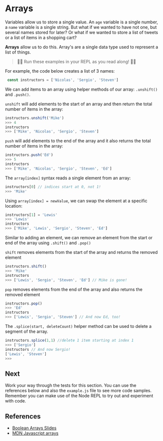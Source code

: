 # Arrays
Variables allow us to store a single value. An `age` variable is a single number, a `name` variable is a single string. But what if we wanted to have not one, but several names stored for later? Or what if we wanted to store a list of tweets or a list of items in a shopping cart?

**Arrays** allow us to do this. Array's are a single data type used to represent a list of things. 

> 👨‍💻 Run these examples in your REPL as you read along! 👨‍💻

For example, the code below creates a list of 3 names:

```javascript
 const instructors = ['Nicolas', 'Sergio', 'Steven']
```

We can add items to an array using helper methods of our array: `.unshift()` and `.push()`.  

`unshift` will add elements to the start of an array and then return the total number of items in the array:

```javascript
instructors.unshift('Mike')
>>> 4
instructors
>>> ['Mike', 'Nicolas', 'Sergio', 'Steven']
```

`push` will add elements to the end of the array and it also returns the total number of items in the array:

```javascript
instructors.push('Ed')
>>> 5
instructors
>>> ['Mike', 'Nicolas', 'Sergio', 'Steven', 'Ed']
```

The `array[index]` syntax reads a single element from an array:

```javascript
instructors[0] // indices start at 0, not 1!
>>> 'Mike'
```

Using `array[index] = newValue`, we can swap the element at a specific location:

```javascript
instructors[1] = 'Lewis'
>>> 'Lewis'
instructors
>>> ['Mike', 'Lewis', 'Sergio', 'Steven', 'Ed']
```

Similar to adding an element, we can remove an element from the start or end of the array using `.shift()` and `.pop()`

`shift` removes elements from the start of the array and returns the removed element

```javascript
instructors.shift()
>>> 'Mike'
instructors
>>> ['Lewis', 'Sergio', 'Steven', 'Ed'] // Mike is gone!
```

`pop` removes elements from the end of the array and also returns the removed element

```javascript
instructors.pop()
>>> 'Ed'
instructors
>>> ['Lewis', 'Sergio', 'Steven'] // And now Ed, too!
```

The `.splice(start, deleteCount)` helper method can be used to delete a segment of the array.

```javascript
instructors.splice(1,1) //delete 1 item starting at index 1
>>> ['Sergio']
instructors // And now Sergio!
['Lewis', 'Steven']
>>>
```

## Next
Work your way through the tests for this section. You can use the references below and also
the `example.js` file to see more code samples. Remember you can make use of the Node REPL 
to try out and experiment with code.

## References
* [Boolean Arrays Slides](https://docs.google.com/presentation/d/1GSh7zybHz3R9Dt0xjGFbJJidhz8bQHi01liJDcjmxCg/edit#slide=id.gbb3e6d91bd_0_153)
* [MDN Javascript arrays](https://developer.mozilla.org/en-US/docs/Web/JavaScript/Reference/Global_Objects/Array)

